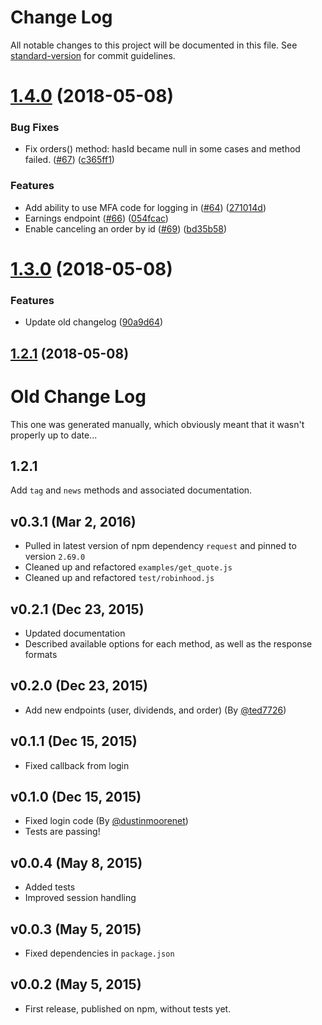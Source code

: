 # Change Log

All notable changes to this project will be documented in this file. See [standard-version](https://github.com/conventional-changelog/standard-version) for commit guidelines.

<a name="1.4.0"></a>
# [1.4.0](https://github.com/aurbano/robinhood-node/compare/v1.3.0...v1.4.0) (2018-05-08)


### Bug Fixes

* Fix orders() method: hasId became null in some cases and method failed. ([#67](https://github.com/aurbano/robinhood-node/issues/67)) ([c365ff1](https://github.com/aurbano/robinhood-node/commit/c365ff1))


### Features

* Add ability to use MFA code for logging in ([#64](https://github.com/aurbano/robinhood-node/issues/64)) ([271014d](https://github.com/aurbano/robinhood-node/commit/271014d))
* Earnings endpoint ([#66](https://github.com/aurbano/robinhood-node/issues/66)) ([054fcac](https://github.com/aurbano/robinhood-node/commit/054fcac))
* Enable canceling an order by id ([#69](https://github.com/aurbano/robinhood-node/issues/69)) ([bd35b58](https://github.com/aurbano/robinhood-node/commit/bd35b58))



<a name="1.3.0"></a>
# [1.3.0](https://github.com/aurbano/robinhood-node/compare/v1.2.1...v1.3.0) (2018-05-08)


### Features

* Update old changelog ([90a9d64](https://github.com/aurbano/robinhood-node/commit/90a9d64))



<a name="1.2.1"></a>
## [1.2.1](https://github.com/aurbano/robinhood-node/compare/v1.2.0...v1.2.1) (2018-05-08)



# Old Change Log

This one was generated manually, which obviously meant that it wasn't properly up to date...

## 1.2.1

Add `tag` and `news` methods and associated documentation.

## v0.3.1 (Mar 2, 2016)

* Pulled in latest version of npm dependency `request` and pinned to version `2.69.0`
* Cleaned up and refactored `examples/get_quote.js`
* Cleaned up and refactored `test/robinhood.js`

## v0.2.1 (Dec 23, 2015)

* Updated documentation
* Described available options for each method, as well as the response formats

## v0.2.0 (Dec 23, 2015)

* Add new endpoints (user, dividends, and order) (By [@ted7726](https://github.com/ted7726))

## v0.1.1 (Dec 15, 2015)

* Fixed callback from login

## v0.1.0 (Dec 15, 2015)

* Fixed login code (By [@dustinmoorenet](https://github.com/dustinmoorenet))
* Tests are passing!

## v0.0.4 (May 8, 2015)

* Added tests
* Improved session handling

## v0.0.3 (May 5, 2015)

* Fixed dependencies in `package.json`

## v0.0.2 (May 5, 2015)

* First release, published on npm, without tests yet.
